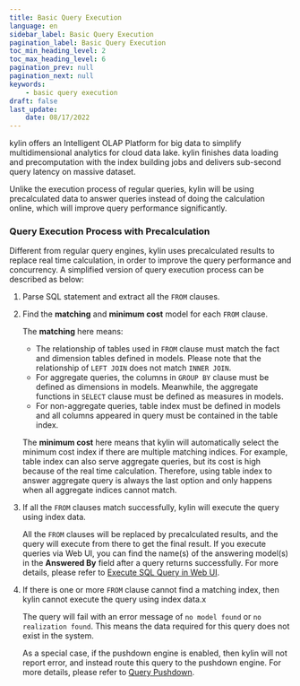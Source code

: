 ```yaml
---
title: Basic Query Execution
language: en
sidebar_label: Basic Query Execution
pagination_label: Basic Query Execution
toc_min_heading_level: 2
toc_max_heading_level: 6
pagination_prev: null
pagination_next: null
keywords:
    - basic query execution
draft: false
last_update:
    date: 08/17/2022
---
```



kylin offers an Intelligent OLAP Platform for big data to simplify multidimensional analytics for cloud data lake. kylin finishes data loading and precomputation with the index building jobs and delivers sub-second query latency on massive dataset.

Unlike the execution process of regular queries, kylin will be using precalculated data to answer queries instead of doing the calculation online, which will improve query performance significantly.

### Query Execution Process with Precalculation

Different from regular query engines, kylin uses precalculated results to replace real time calculation, in order to improve the query performance and concurrency. A simplified version of query execution process can be described as below:

1. Parse SQL statement and extract all the `FROM` clauses. 

2. Find the **matching** and **minimum cost** model for each `FROM` clause.

   The **matching** here means:

   * The relationship of tables used in `FROM` clause must match the fact and dimension tables defined in models. Please note that the relationship of `LEFT JOIN` does not match `INNER JOIN`.
   * For aggregate queries, the columns in `GROUP BY` clause must be defined as dimensions in models. Meanwhile, the aggregate functions in `SELECT` clause must be defined as measures in models. 
   * For non-aggregate queries, table index must be defined in models and all columns appeared in query must be contained in the table index.

   The **minimum cost** here means that kylin will automatically select the minimum cost index if there are multiple matching indices. For example, table index can also serve aggregate queries, but its cost is high because of the real time calculation. Therefore, using table index to answer aggregate query is always the last option and only happens when all aggregate indices cannot match.

3. If all the `FROM` clauses match successfully, kylin will execute the query using index data.

   All the `FROM` clauses will be replaced by precalculated results, and the query will execute from there to get the final result. If you execute queries via Web UI, you can find the name(s) of the answering model(s) in the **Answered By** field after a query returns successfully. For more details, please refer to [Execute SQL Query in Web UI](insight.en.md).

4. If there is one or more `FROM` clause cannot find a matching index, then kylin cannot execute the query using index data.x

   The query will fail with an error message of `no model found` or `no realization found`. This means the data required for this query does not exist in the system.

   As a special case, if the pushdown engine is enabled, then kylin will not report error, and instead route this query to the pushdown engine. For more details, please refer to [Query Pushdown](../../query/pushdown/intro.md).

